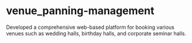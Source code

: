 # venue_panning-management
Developed a comprehensive web-based platform for booking various venues such as wedding halls, birthday halls, and corporate seminar halls. 
